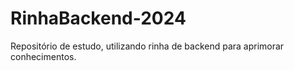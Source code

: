 # RinhaBackend-2024
Repositório de estudo, utilizando rinha de backend para aprimorar conhecimentos.
